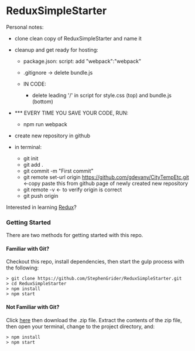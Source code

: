 # ReduxSimpleStarter

Personal notes:
- clone clean copy of ReduxSimpleStarter and name it
- cleanup and get ready for hosting:
  - package.json: script: add "webpack":"webpack"
  - .gitignore -> delete bundle.js

  - IN CODE:
    - delete leading '/' in script for style.css (top) and bundle.js (bottom)

- *** EVERY TIME YOU SAVE YOUR CODE, RUN:
  - npm run webpack

- create new repository in github
- in terminal:
  - git init
  - git add .
  - git commit -m "First commit"
  - git remote set-url origin https://github.com/gdevany/CityTempEtc.git  <-copy paste this from github page of newly created new repository
  - git remote -v  <- to verify origin is correct
  - git push origin





Interested in learning [Redux](https://www.udemy.com/react-redux/)?

### Getting Started

There are two methods for getting started with this repo.

#### Familiar with Git?
Checkout this repo, install dependencies, then start the gulp process with the following:

```
> git clone https://github.com/StephenGrider/ReduxSimpleStarter.git
> cd ReduxSimpleStarter
> npm install
> npm start
```

#### Not Familiar with Git?
Click [here](https://github.com/StephenGrider/ReactStarter/releases) then download the .zip file.  Extract the contents of the zip file, then open your terminal, change to the project directory, and:

```
> npm install
> npm start
```
